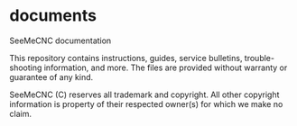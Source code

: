# documents
SeeMeCNC documentation

This repository contains instructions, guides, service bulletins, trouble-shooting information, and more. 
The files are provided without warranty or guarantee of any kind.  

SeeMeCNC (C) reserves all trademark and copyright.  All other copyright information is property 
of their respected owner(s) for which we make no claim. 
